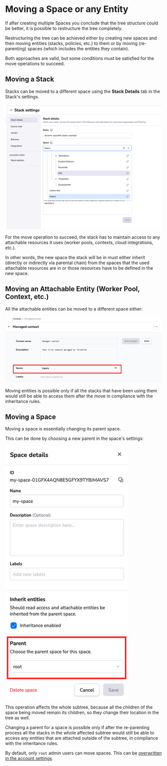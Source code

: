 # Moving a Space or any Entity

If after creating multiple Spaces you conclude that the tree structure could be better, it is possible to restructure the tree completely.

Restructuring the tree can be achieved either by creating new spaces and then moving entities (stacks, policies, etc.) to them or by moving (re-parenting) spaces (which includes the entities they contain).

Both approaches are valid, but some conditions must be satisfied for the move operations to succeed.

## Moving a Stack

Stacks can be moved to a different space using the **Stack Details** tab in the Stack's settings.

![](<../../assets/screenshots/stack/settings/stack-details_spaces-ipunt.png>)

For the move operation to succeed, the stack has to maintain access to any attachable resources it uses (worker pools, contexts, cloud integrations, etc.).

In other words, the new space the stack will be in must either inherit (directly or indirectly via parental chain) from the spaces that the used attachable resources are in or those resources have to be defined in the new space.

## Moving an Attachable Entity (Worker Pool, Context, etc.)

All the attachable entities can be moved to a different space either:

![](<../../assets/screenshots/spaces-move-context.png>)

Moving entities is possible only if all the stacks that have been using them would still be able to access them after the move in compliance with the inheritance rules.

## Moving a Space

Moving a space is essentially changing its parent space.

This can be done by choosing a new parent in the space's settings:

![](<../../assets/screenshots/spaces-reparent.png>)

This operation affects the whole subtree, because all the children of the space being moved remain its children, so they change their location in the tree as well.

Changing a parent for a space is possible only if after the re-parenting process all the stacks in the whole affected subtree would still be able to access any entities that are attached outside of the subtree, in compliance with the inheritance rules.

By default, only `root` admin users can move spaces. This can be [overwritten in the account settings](./allowing-non-root-admins-to-manage-spaces.md).
